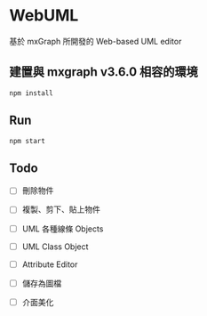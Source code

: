 # WebUML
基於 mxGraph 所開發的 Web-based UML editor

## 建置與 mxgraph v3.6.0 相容的環境
```
npm install
```

## Run
```
npm start
```

## Todo
- [ ] 刪除物件
- [ ] 複製、剪下、貼上物件
- [ ] UML 各種線條 Objects
- [ ] UML Class Object
- [ ] Attribute Editor
- [ ] 儲存為圖檔
- [ ] 介面美化



